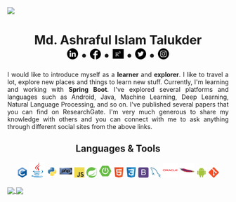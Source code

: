 <img src="images/Streaming.gif">
<h1 align = "center">Md. Ashraful Islam Talukder<br> <a href = "https://www.linkedin.com/in/ashraful-talukder/" title = "Connect with me on LinkedIn"><img src = "images/linkedin.png" width = "25px" height = "25px"></a> • <a href = "https://www.facebook.com/ash.talukder/" title = "Follow me on Facebook"><img src = "images/facebook-circular-logo.png" width = "25px" height = "24px"></a> • <a href = "https://www.researchgate.net/profile/Md_Talukder11" title = "find me on ResearchGate"><img src = "images/rg.svg" width = "25px" height = "25px"></a> • <a href = "https://twitter.com/ash_talukder" title = "Follow me on Twitter"><img src = "images/twitter.png" width = "25px" height = "25px"></a> • <a href = "https://www.instagram.com/ashraful_talukder/" title = "Follow me on Instagram"><img src = "images/instagram.png" width = "25px" height = "25px"></a></h1>

<p align = "justify">I would like to introduce myself as a <b>learner</b> and <b>explorer</b>. I like to travel a lot, explore new places and things to learn new stuff. Currently, I'm learning and working with <b>Spring Boot</b>. I've explored several platforms and languages such as Android, Java, Machine Learning, Deep Learning, Natural Language Processing, and so on. I've published several papers that you can find on ResearchGate. I'm very much generous to share my knowledge with others and you can connect with me to ask anything through different social sites from the above links.</p>



<h2 align = "center">Languages & Tools</h2>
<div align = "center">
  <img src = "images/language/c-original.svg" title="C" width = "24px"> 
  <img src = "images/language/java-original.svg" title="java" width = "36px"> 
  <img src = "images/language/python-original.svg" title="Python" width = "24px"> 
  <img src = "images/language/php-original.svg" title="php" width = "30px"> 
  <img src = "images/language/javascript-original.svg" title="JavaScript" width = "24px">
  <img src= "images/language/springio-icon.svg" title="Spring" width = "24px">
  <img src= "images/language/spring-boot.png" title="Spring Boot" width = "30px"> 
  <img src = "images/language/html5-original.svg" title="HTML5" width = "24px"> 
  <img src = "images/language/css3-original.svg" title="CSS3" width = "24px"> 
  <img src = "images/language/bootstrap-plain.svg" title="Bootstrap" width = "24px"> 
  <img src = "images/language/mysql-original.svg" title="MySQL" width = "24px"> 
  <img src = "images/language/oracle-original.svg" title="Oracle" width = "34px"> 
  <img src = "images/language/apache-original.svg" title="Apache" width = "34px"> 
  <img src = "images/language/android-original.svg" title="Android" width = "24px">
  <img src = "images/language/git-original.svg" title="Git" width = "24px">
</div>

<br>
<a href = "https://github.com/ashraful-talukder/github-readme-stats">
  <img src = "https://github-readme-stats.vercel.app/api/top-langs/?username=ashraful-talukder&layout=compact&theme=vue&langs_count=6" align = "center">
</a>

<a href = "https://github.com/ashraful-talukder/github-readme-stats">
  <img src = "https://github-readme-stats.vercel.app/api?username=ashraful-talukder&show_icons=true&count_private=true&theme=vue" align = "center">
</a>
